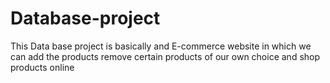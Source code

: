 # Database-project
This Data base project is basically and E-commerce website in which we can add the products remove certain products of our own choice and shop products online
